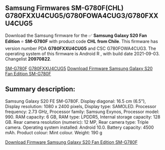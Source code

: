 <h2>Samsung Firmwares SM-G780F(CHL) G780FXXU4CUG5/G780FOWA4CUG3/G780FXXU4CUG5</h2>
Download the Samsung firmware for the ✅ <strong>Samsung Galaxy S20 Fan Edition </strong> ⭐ <strong>SM-G780F</strong> with product code <strong>CHL</strong> <strong> from Chile</strong>. This firmware has version number PDA <strong>G780FXXU4CUG5</strong> and CSC G780FOWA4CUG3. The operating system of this firmware is Android R , with build date 2021-09-03. Changelist <strong>20970822</strong>.


[SM-G780F](https://samfirm.shop/samsung/model/SM-G780F)
[G780FXXU4CUG5](https://samfirm.shop/samsung/pda/G780FXXU4CUG5)
[Download Firmware Samsung Galaxy S20 Fan Edition SM-G780F](https://samfirm.shop/samsung/firmware/452082)
<h2>Summary description:</h2>
<p>Samsung Galaxy S20 FE SM-G780F. Display diagonal: 16.5 cm (6.5"), Display resolution: 1080 x 2400 pixels, Display type: SAMOLED. Processor frequency: 2.73 GHz, Processor family: Samsung Exynos, Processor model: 990. RAM capacity: 6 GB, RAM type: LPDDR5, Internal storage capacity: 128 GB. Rear camera resolution (numeric): 12 MP, Rear camera type: Triple camera. Operating system installed: Android 10.0. Battery capacity: 4500 mAh. Product colour: Mint colour. Weight: 190 g</p>


[Download Firmware Samsung Galaxy S20 Fan Edition SM-G780F](https://samfirm.shop/samsung/firmware/452082)

